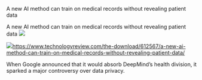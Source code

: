 A new AI method can train on medical records without revealing patient data

A new AI method can train on medical records without revealing patient data
![](../_resources/9a6af6f4810371d5d02ad6e888ba14cb.png)

![](../_resources/e6925c5092de43a74995553af02e0451.png)https://www.technologyreview.com/the-download/612567/a-new-ai-method-can-train-on-medical-records-without-revealing-patient-data/

When Google announced that it would absorb DeepMind’s health division, it sparked a major controversy over data privacy.